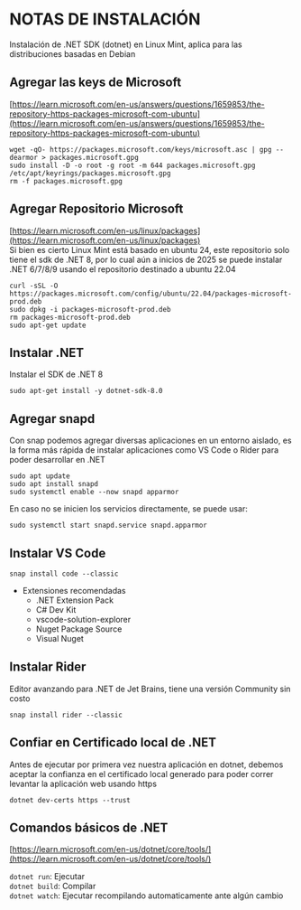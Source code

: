 # NOTAS DE INSTALACIÓN

Instalación de .NET SDK (dotnet) en Linux Mint, aplica para las distribuciones basadas en Debian

## Agregar las keys de Microsoft

[https://learn.microsoft.com/en-us/answers/questions/1659853/the-repository-https-packages-microsoft-com-ubuntu](https://learn.microsoft.com/en-us/answers/questions/1659853/the-repository-https-packages-microsoft-com-ubuntu)

```
wget -qO- https://packages.microsoft.com/keys/microsoft.asc | gpg --dearmor > packages.microsoft.gpg
sudo install -D -o root -g root -m 644 packages.microsoft.gpg /etc/apt/keyrings/packages.microsoft.gpg
rm -f packages.microsoft.gpg
```

## Agregar Repositorio Microsoft

[https://learn.microsoft.com/en-us/linux/packages](https://learn.microsoft.com/en-us/linux/packages)  
Si bien es cierto Linux Mint está basado en ubuntu 24, este repositorio solo tiene el sdk de .NET 8, por lo cual aún a inicios de 2025 se puede instalar .NET 6/7/8/9 usando el repositorio destinado a ubuntu 22.04

```
curl -sSL -O https://packages.microsoft.com/config/ubuntu/22.04/packages-microsoft-prod.deb
sudo dpkg -i packages-microsoft-prod.deb
rm packages-microsoft-prod.deb
sudo apt-get update
```

## Instalar .NET
Instalar el SDK de .NET 8
```
sudo apt-get install -y dotnet-sdk-8.0
```

## Agregar snapd
Con snap podemos agregar diversas aplicaciones en un entorno aislado, es la forma más rápida de instalar aplicaciones como VS Code o Rider para poder desarrollar en .NET
```
sudo apt update
sudo apt install snapd
sudo systemctl enable --now snapd apparmor
```
En caso no se inicien los servicios directamente, se puede usar:
```
sudo systemctl start snapd.service snapd.apparmor
```

## Instalar VS Code
```
snap install code --classic
```

- Extensiones recomendadas
    - .NET Extension Pack
    - C# Dev Kit
    - vscode-solution-explorer
    - Nuget Package Source
    - Visual Nuget

## Instalar Rider
Editor avanzando para .NET de Jet Brains, tiene una versión Community sin costo
```
snap install rider --classic
```

## Confiar en Certificado local de .NET
Antes de ejecutar por primera vez nuestra aplicación en dotnet, debemos aceptar la confianza en el certificado local generado para poder correr levantar la aplicación web usando https
```
dotnet dev-certs https --trust
```


## Comandos básicos de .NET
[https://learn.microsoft.com/en-us/dotnet/core/tools/](https://learn.microsoft.com/en-us/dotnet/core/tools/)  

`dotnet run`: Ejecutar  
`dotnet build`: Compilar  
`dotnet watch`: Ejecutar recompilando automaticamente ante algún cambio
